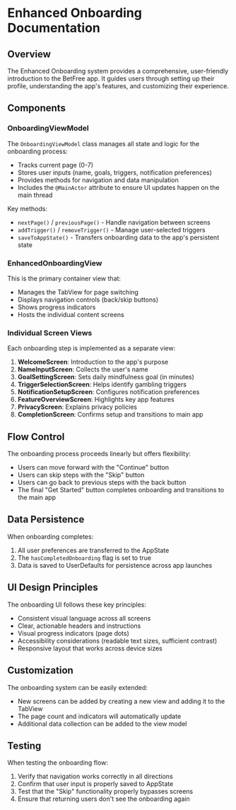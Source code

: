 # Enhanced Onboarding Documentation

## Overview
The Enhanced Onboarding system provides a comprehensive, user-friendly introduction to the BetFree app. It guides users through setting up their profile, understanding the app's features, and customizing their experience.

## Components

### OnboardingViewModel

The `OnboardingViewModel` class manages all state and logic for the onboarding process:

- Tracks current page (0-7)
- Stores user inputs (name, goals, triggers, notification preferences)
- Provides methods for navigation and data manipulation
- Includes the `@MainActor` attribute to ensure UI updates happen on the main thread

Key methods:
- `nextPage()` / `previousPage()` - Handle navigation between screens
- `addTrigger()` / `removeTrigger()` - Manage user-selected triggers
- `saveToAppState()` - Transfers onboarding data to the app's persistent state

### EnhancedOnboardingView

This is the primary container view that:
- Manages the TabView for page switching
- Displays navigation controls (back/skip buttons)
- Shows progress indicators
- Hosts the individual content screens

### Individual Screen Views

Each onboarding step is implemented as a separate view:

1. **WelcomeScreen**: Introduction to the app's purpose
2. **NameInputScreen**: Collects the user's name
3. **GoalSettingScreen**: Sets daily mindfulness goal (in minutes)
4. **TriggerSelectionScreen**: Helps identify gambling triggers
5. **NotificationSetupScreen**: Configures notification preferences
6. **FeatureOverviewScreen**: Highlights key app features
7. **PrivacyScreen**: Explains privacy policies
8. **CompletionScreen**: Confirms setup and transitions to main app

## Flow Control

The onboarding process proceeds linearly but offers flexibility:
- Users can move forward with the "Continue" button
- Users can skip steps with the "Skip" button
- Users can go back to previous steps with the back button
- The final "Get Started" button completes onboarding and transitions to the main app

## Data Persistence

When onboarding completes:
1. All user preferences are transferred to the AppState
2. The `hasCompletedOnboarding` flag is set to true
3. Data is saved to UserDefaults for persistence across app launches

## UI Design Principles

The onboarding UI follows these key principles:
- Consistent visual language across all screens
- Clear, actionable headers and instructions
- Visual progress indicators (page dots)
- Accessibility considerations (readable text sizes, sufficient contrast)
- Responsive layout that works across device sizes

## Customization

The onboarding system can be easily extended:
- New screens can be added by creating a new view and adding it to the TabView
- The page count and indicators will automatically update
- Additional data collection can be added to the view model

## Testing

When testing the onboarding flow:
1. Verify that navigation works correctly in all directions
2. Confirm that user input is properly saved to AppState
3. Test that the "Skip" functionality properly bypasses screens
4. Ensure that returning users don't see the onboarding again 